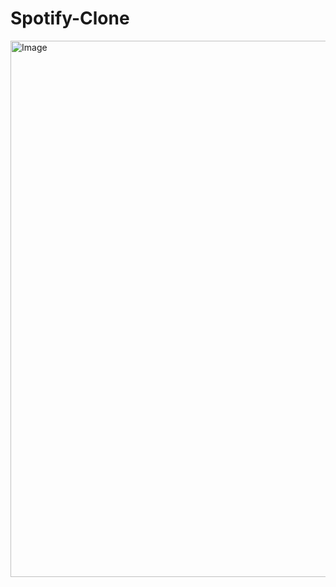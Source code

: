 # Spotify-Clone

<img width="1910" height="858" alt="Image" src="https://github.com/user-attachments/assets/8e05a0df-0fb0-4e34-bf1c-0b5bc8046b32" />
